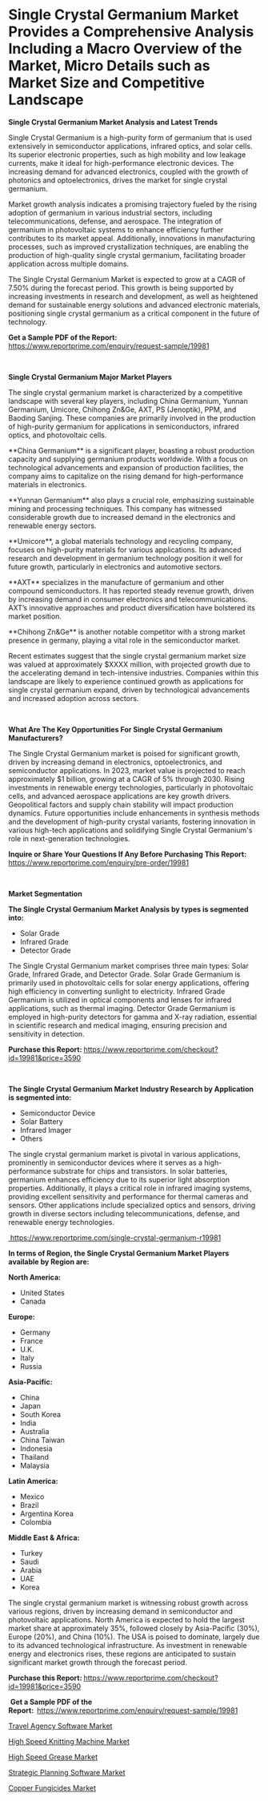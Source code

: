 <p><h1>Single Crystal Germanium Market Provides a Comprehensive Analysis Including a Macro Overview of the Market, Micro Details such as Market Size and Competitive Landscape</h1></p><p><strong>Single Crystal Germanium Market Analysis and Latest Trends</strong></p>
<p><p>Single Crystal Germanium is a high-purity form of germanium that is used extensively in semiconductor applications, infrared optics, and solar cells. Its superior electronic properties, such as high mobility and low leakage currents, make it ideal for high-performance electronic devices. The increasing demand for advanced electronics, coupled with the growth of photonics and optoelectronics, drives the market for single crystal germanium.</p><p>Market growth analysis indicates a promising trajectory fueled by the rising adoption of germanium in various industrial sectors, including telecommunications, defense, and aerospace. The integration of germanium in photovoltaic systems to enhance efficiency further contributes to its market appeal. Additionally, innovations in manufacturing processes, such as improved crystallization techniques, are enabling the production of high-quality single crystal germanium, facilitating broader application across multiple domains.</p><p>The Single Crystal Germanium Market is expected to grow at a CAGR of 7.50% during the forecast period. This growth is being supported by increasing investments in research and development, as well as heightened demand for sustainable energy solutions and advanced electronic materials, positioning single crystal germanium as a critical component in the future of technology.</p></p>
<p><strong>Get a Sample PDF of the Report:&nbsp;</strong> <a href="https://www.reportprime.com/enquiry/request-sample/19981?utm_campaign=63&utm_medium=2&utm_source=Github&utm_content=ia&utm_term=24112024&utm_id=single-crystal-germanium">https://www.reportprime.com/enquiry/request-sample/19981</a></p>
<p>&nbsp;</p>
<p><strong>Single Crystal Germanium Major Market Players</strong></p>
<p><p>The single crystal germanium market is characterized by a competitive landscape with several key players, including China Germanium, Yunnan Germanium, Umicore, Chihong Zn&Ge, AXT, PS (Jenoptik), PPM, and Baoding Sanjing. These companies are primarily involved in the production of high-purity germanium for applications in semiconductors, infrared optics, and photovoltaic cells.</p><p>**China Germanium** is a significant player, boasting a robust production capacity and supplying germanium products worldwide. With a focus on technological advancements and expansion of production facilities, the company aims to capitalize on the rising demand for high-performance materials in electronics.</p><p>**Yunnan Germanium** also plays a crucial role, emphasizing sustainable mining and processing techniques. This company has witnessed considerable growth due to increased demand in the electronics and renewable energy sectors.</p><p>**Umicore**, a global materials technology and recycling company, focuses on high-purity materials for various applications. Its advanced research and development in germanium technology position it well for future growth, particularly in electronics and automotive sectors.</p><p>**AXT** specializes in the manufacture of germanium and other compound semiconductors. It has reported steady revenue growth, driven by increasing demand in consumer electronics and telecommunications. AXT’s innovative approaches and product diversification have bolstered its market position.</p><p>**Chihong Zn&Ge** is another notable competitor with a strong market presence in germany, playing a vital role in the semiconductor market. </p><p>Recent estimates suggest that the single crystal germanium market size was valued at approximately $XXXX million, with projected growth due to the accelerating demand in tech-intensive industries. Companies within this landscape are likely to experience continued growth as applications for single crystal germanium expand, driven by technological advancements and increased adoption across sectors.</p></p>
<p>&nbsp;</p>
<p><strong>What Are The Key Opportunities For Single Crystal Germanium Manufacturers?</strong></p>
<p><p>The Single Crystal Germanium market is poised for significant growth, driven by increasing demand in electronics, optoelectronics, and semiconductor applications. In 2023, market value is projected to reach approximately $1 billion, growing at a CAGR of 5% through 2030. Rising investments in renewable energy technologies, particularly in photovoltaic cells, and advanced aerospace applications are key growth drivers. Geopolitical factors and supply chain stability will impact production dynamics. Future opportunities include enhancements in synthesis methods and the development of high-purity crystal variants, fostering innovation in various high-tech applications and solidifying Single Crystal Germanium's role in next-generation technologies.</p></p>
<p><strong>Inquire or Share Your Questions If Any Before Purchasing This Report:</strong> <a href="https://www.reportprime.com/enquiry/pre-order/19981?utm_campaign=63&utm_medium=2&utm_source=Github&utm_content=ia&utm_term=24112024&utm_id=single-crystal-germanium">https://www.reportprime.com/enquiry/pre-order/19981</a></p>
<p>&nbsp;</p>
<p><strong>Market Segmentation</strong></p>
<p><strong>The Single Crystal Germanium Market Analysis by types is segmented into:</strong></p>
<p><ul><li>Solar Grade</li><li>Infrared Grade</li><li>Detector Grade</li></ul></p>
<p><p>The Single Crystal Germanium market comprises three main types: Solar Grade, Infrared Grade, and Detector Grade. Solar Grade Germanium is primarily used in photovoltaic cells for solar energy applications, offering high efficiency in converting sunlight to electricity. Infrared Grade Germanium is utilized in optical components and lenses for infrared applications, such as thermal imaging. Detector Grade Germanium is employed in high-purity detectors for gamma and X-ray radiation, essential in scientific research and medical imaging, ensuring precision and sensitivity in detection.</p></p>
<p><strong>Purchase this Report:&nbsp;</strong><a href="https://www.reportprime.com/checkout?id=19981&price=3590&utm_campaign=63&utm_medium=2&utm_source=Github&utm_content=ia&utm_term=24112024&utm_id=single-crystal-germanium">https://www.reportprime.com/checkout?id=19981&price=3590</a></p>
<p>&nbsp;</p>
<p><strong>The Single Crystal Germanium Market Industry Research by Application is segmented into:</strong></p>
<p><ul><li>Semiconductor Device</li><li>Solar Battery</li><li>Infrared Imager</li><li>Others</li></ul></p>
<p><p>The single crystal germanium market is pivotal in various applications, prominently in semiconductor devices where it serves as a high-performance substrate for chips and transistors. In solar batteries, germanium enhances efficiency due to its superior light absorption properties. Additionally, it plays a critical role in infrared imaging systems, providing excellent sensitivity and performance for thermal cameras and sensors. Other applications include specialized optics and sensors, driving growth in diverse sectors including telecommunications, defense, and renewable energy technologies.</p></p>
<p><a href="https://www.reportprime.com/single-crystal-germanium-r19981?utm_campaign=63&utm_medium=2&utm_source=Github&utm_content=ia&utm_term=24112024&utm_id=single-crystal-germanium">&nbsp;https://www.reportprime.com/single-crystal-germanium-r19981</a></p>
<p><strong>In terms of Region, the Single Crystal Germanium Market Players available by Region are:</strong></p>
<p>
    <p> <strong> North America: </strong>
        <ul>
            <li>United States</li>
            <li>Canada</li>
        </ul>
        </p> 
    <p> <strong> Europe: </strong>
        <ul>
            <li>Germany</li>
            <li>France</li>
            <li>U.K.</li>
            <li>Italy</li>
            <li>Russia</li>
        </ul>
        </p> 
    <p> <strong> Asia-Pacific: </strong>
        <ul>
            <li>China</li>
            <li>Japan</li>
            <li>South Korea</li>
            <li>India</li>
            <li>Australia</li>
            <li>China Taiwan</li>
            <li>Indonesia</li>
            <li>Thailand</li>
            <li>Malaysia</li>
        </ul>
        </p> 
    <p> <strong> Latin America: </strong>
        <ul>
            <li>Mexico</li>
            <li>Brazil</li>
            <li>Argentina Korea</li>
            <li>Colombia</li>
        </ul>
        </p> 
    <p> <strong> Middle East & Africa: </strong>
        <ul>
            <li>Turkey</li>
            <li>Saudi</li>
            <li>Arabia</li>
            <li>UAE</li>
            <li>Korea</li>
        </ul>
    </p>
    </p>
<p><p>The single crystal germanium market is witnessing robust growth across various regions, driven by increasing demand in semiconductor and photovoltaic applications. North America is expected to hold the largest market share at approximately 35%, followed closely by Asia-Pacific (30%), Europe (20%), and China (10%). The USA is poised to dominate, largely due to its advanced technological infrastructure. As investment in renewable energy and electronics rises, these regions are anticipated to sustain significant market growth through the forecast period.</p></p>
<p><strong>Purchase this Report: </strong><a href="https://www.reportprime.com/checkout?id=19981&price=3590&utm_campaign=63&utm_medium=2&utm_source=Github&utm_content=ia&utm_term=24112024&utm_id=single-crystal-germanium">https://www.reportprime.com/checkout?id=19981&price=3590</a></p>
<p>&nbsp;<strong>Get a Sample PDF of the Report:&nbsp;&nbsp;</strong><a href="https://www.reportprime.com/enquiry/request-sample/19981?utm_campaign=63&utm_medium=2&utm_source=Github&utm_content=ia&utm_term=24112024&utm_id=single-crystal-germanium">https://www.reportprime.com/enquiry/request-sample/19981</a></p>
<p><strong></strong></p>
<p><p><a href="https://issuu.com/reportprime-2/docs/travel-agency-software-market-size-_c944cebc954916?utm_campaign=63&utm_medium=2&utm_source=Github&utm_content=ia&utm_term=24112024&utm_id=single-crystal-germanium">Travel Agency Software Market</a></p><p><a href="https://www.linkedin.com/pulse/high-speed-knitting-machine-market-size-segmentation-trends-fnaze?utm_campaign=63&utm_medium=2&utm_source=Github&utm_content=ia&utm_term=24112024&utm_id=single-crystal-germanium">High Speed Knitting Machine Market</a></p><p><a href="https://www.linkedin.com/pulse/high-speed-grease-market-size-growth-trends-statistics-o6pje?utm_campaign=63&utm_medium=2&utm_source=Github&utm_content=ia&utm_term=24112024&utm_id=single-crystal-germanium">High Speed Grease Market</a></p><p><a href="https://issuu.com/reportprime-2/docs/strategic-planning-software-market-_e6204be08a9a3a?utm_campaign=63&utm_medium=2&utm_source=Github&utm_content=ia&utm_term=24112024&utm_id=single-crystal-germanium">Strategic Planning Software Market</a></p><p><a href="https://github.com/ygfu6u/Market-Research-Report-List-1/blob/main/copper-fungicides-market.md?utm_campaign=63&utm_medium=2&utm_source=Github&utm_content=ia&utm_term=24112024&utm_id=single-crystal-germanium">Copper Fungicides Market</a></p></p>